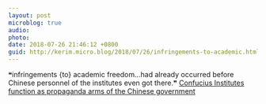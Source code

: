 ```yaml
---
layout: post
microblog: true
audio: 
photo: 
date: 2018-07-26 21:46:12 +0800
guid: http://kerim.micro.blog/2018/07/26/infringements-to-academic.html
---
```

❝infringements {to} academic freedom…had already occurred before Chinese personnel of the institutes even got there.❞ [Confucius Institutes function as propaganda arms of the Chinese government](https://www.insidehighered.com/views/2018/07/26/confucius-institutes-function-propaganda-arms-chinese-government-opinion)
